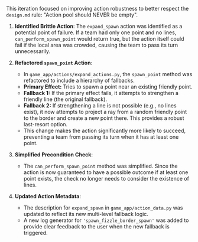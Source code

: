 This iteration focused on improving action robustness to better respect the `design.md` rule: "Action pool should NEVER be empty".

1.  **Identified Brittle Action**: The `expand_spawn` action was identified as a potential point of failure. If a team had only one point and no lines, `can_perform_spawn_point` would return true, but the action itself could fail if the local area was crowded, causing the team to pass its turn unnecessarily.

2.  **Refactored `spawn_point` Action**:
    *   In `game_app/actions/expand_actions.py`, the `spawn_point` method was refactored to include a hierarchy of fallbacks.
    *   **Primary Effect:** Tries to spawn a point near an existing friendly point.
    *   **Fallback 1:** If the primary effect fails, it attempts to strengthen a friendly line (the original fallback).
    *   **Fallback 2:** If strengthening a line is not possible (e.g., no lines exist), it now attempts to project a ray from a random friendly point to the border and create a new point there. This provides a robust last-resort option.
    *   This change makes the action significantly more likely to succeed, preventing a team from passing its turn when it has at least one point.

3.  **Simplified Precondition Check**:
    *   The `can_perform_spawn_point` method was simplified. Since the action is now guaranteed to have a possible outcome if at least one point exists, the check no longer needs to consider the existence of lines.

4.  **Updated Action Metadata**:
    *   The description for `expand_spawn` in `game_app/action_data.py` was updated to reflect its new multi-level fallback logic.
    *   A new log generator for `'spawn_fizzle_border_spawn'` was added to provide clear feedback to the user when the new fallback is triggered.